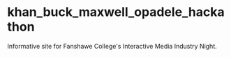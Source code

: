 # khan_buck_maxwell_opadele_hackathon
 Informative site for Fanshawe College's Interactive Media Industry Night.
